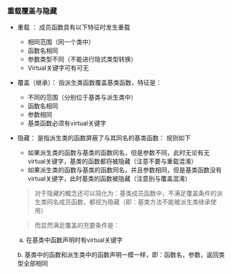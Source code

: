 ### 重载覆盖与隐藏

+ 重载 ： 成员函数具有以下特征时发生重载

  + 相同范围（同一个类中）
  + 函数名相同
  + 参数类型不同（不能进行隐式类型转换）
  + Virtual关键字可有可无

+ 覆盖（继承）： 指派生类函数覆盖基类函数，特征是：

  + 不同的范围（分别位于基类与派生类中）
   + 函数名相同
   + 参数相同
   + 基类函数必须有virtual关键字

+ 隐藏： 是指派生类的函数屏蔽了与其同名的基类函数： 规则如下

  + 如果派生类的函数与基类的函数同名，但是参数不同，此时无论有无virtual关键字，基类的函数都将被隐藏（注意不要与重载混淆）
  + 如果派生类的函数与基类的函数同名，并且参数相同，但是基类函数没有virtual关键字，此时基类的函数被隐藏（注意别与覆盖混淆）

  

  >  对于隐藏的概念还可以简化为：基类成员函数中，不满足覆盖条件的派生类同名成员函数，都视为隐藏（即：基类方法不能被派生类继承使用）

  

  >  而显然满足覆盖的充要条件是：

  ​	 a. 在基类中函数声明时有virtual关键字

   	b. 基类中的函数和派生类中的函数声明一模一样，即：函数名，参数，返回类型全部相同 

  
  
  